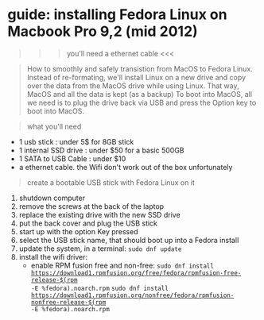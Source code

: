 # guide: installing Fedora Linux on Macbook Pro 9,2 (mid 2012)

>>> you'll need a ethernet cable <<<

> How to smoothly and safely transistion from MacOS to Fedora Linux.
Instead of re-formating, we'll install Linux on a new drive
and copy over the data from the MacOS drive while using Linux.
That way, MacOS and all the data is kept (as a backup)
To boot into MacOS, all we need is to plug the drive back via USB
and press the Option key to boot into MacOS.

> what you'll need
- 1 usb stick : under 5$ for 8GB stick
- 1 internal SSD drive : under $50 for a basic 500GB
- 1 SATA to USB Cable  : under $10
- a ethernet cable. the Wifi don't work out of the box unfortunately

> create a bootable USB stick with Fedora Linux on it

1) shutdown computer
2) remove the screws at the back of the laptop
3) replace the existing drive with the new SSD drive
4) put the back cover and plug the USB stick
4) start up with the option Key pressed
5) select the USB stick name, that should boot up into a Fedora install
6) update the system, in a terminal: <code>sudo dnf update</code>
7) install the wifi driver:
   - enable RPM fusion free and non-free:
    <code>sudo dnf install https://download1.rpmfusion.org/free/fedora/rpmfusion-free-release-$(rpm -E %fedora).noarch.rpm</code>
    <code>sudo dnf install https://download1.rpmfusion.org/nonfree/fedora/rpmfusion-nonfree-release-$(rpm -E %fedora).noarch.rpm</code>







